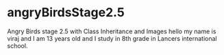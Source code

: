 # angryBirdsStage2.5
Angry Birds stage 2.5 with Class Inheritance and Images
hello my name is viraj and I am 13 years old and I study in 8th grade in Lancers international school.
